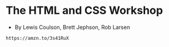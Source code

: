 # The HTML and CSS Workshop

- By Lewis Coulson, Brett Jephson, Rob Larsen
```
https://amzn.to/3s41RuX
```